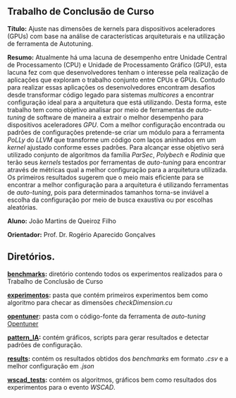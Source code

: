 Trabalho de Conclusão de Curso
---

**Título:** Ajuste nas dimensões de kernels para dispositivos aceleradores (GPUs) com base na análise de características arquiteturais e na utilização de ferramenta de Autotuning.

**Resumo:** Atualmente há uma lacuna de desempenho entre Unidade Central de Processamento (CPU) e Unidade de Processamento Gráfico (GPU), esta lacuna fez com que desenvolvedores tenham o interesse pela realização de aplicações que exploram o trabalho conjunto entre CPUs e GPUs. Contudo para realizar essas aplicações os desenvolvedores encontram desafios desde transformar código legado para sistemas *multicores* a encontrar configuração ideal para a arquitetura que está utilizando. Desta forma, este trabalho tem como objetivo analisar por meio de ferramentas de *auto-tuning* de software de maneira a extrair o melhor desempenho para dispositivos aceleradores *GPU*. Com a melhor configuração encontrada ou padrões de configurações pretende-se criar um módulo para a ferramenta *PoLLy* do *LLVM* que transforme um código com laços aninhados em um *kernel* ajustado conforme esses padrões. Para alcançar esse objetivo será utilizado conjunto de algoritmos da família *ParSec*, *Polybech* e *Rodinia* que terão seus *kernels* testados por ferramentas de *auto-tuning* para encontrar através de métricas qual a melhor configuração para a arquitetura utilizada. Os primeiros resultados sugerem que o meio mais eficiente para se encontrar a melhor configuração para a arquitetura é utilizando ferramentas de *auto-tuning*, pois para determinados tamanhos torna-se inviável a escolha da configuração por meio de busca exaustiva ou por escolhas aleatórias.

**Aluno:** João Martins de Queiroz Filho

**Orientador:** Prof. Dr. Rogério Aparecido Gonçalves

Diretórios.
---

**[benchmarks](benchmarks/):** diretório contendo todos os experimentos realizados para o Trabalho de Conclusão de Curso

**[experimentos](experimentos/):** pasta que contém primeiros experimentos bem como algoritmo para checar as dimensões *checkDimension.cu*

**[opentuner](opentuner/):** pasta com o código-fonte da ferramenta de *auto-tuning* [Opentuner](http://opentuner.org/)

**[pattern_IA](pattern_IA/):** contém gráficos, scripts para gerar resultados e detectar padrões de configuração.

**[results](results/):** contém os resultados obtidos dos *benchmarks* em formato *.csv* e a melhor configuração em *.json*

**[wscad_tests](wscad_tests/):** contém os algoritmos, gráficos bem como resultados dos experimentos para o evento *WSCAD*. 
